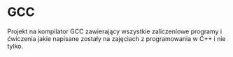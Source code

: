 # GCC
Projekt na kompilator GCC zawierający wszystkie zaliczeniowe programy i ćwiczenia
jakie napisane zostały na zajęciach z programowania w C++ i nie tylko.
